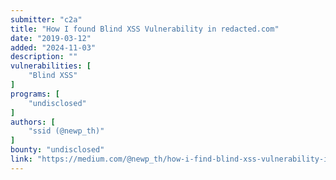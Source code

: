 ```yaml
---
submitter: "c2a"
title: "How I found Blind XSS Vulnerability in redacted.com"
date: "2019-03-12"
added: "2024-11-03"
description: ""
vulnerabilities: [
    "Blind XSS"
]
programs: [
    "undisclosed"
]
authors: [
    "ssid (@newp_th)"
]
bounty: "undisclosed"
link: "https://medium.com/@newp_th/how-i-find-blind-xss-vulnerability-in-redacted-com-33af18b56869"
---
```




